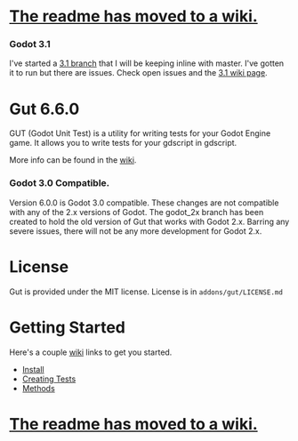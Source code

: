 # [The readme has moved to a wiki.](https://github.com/bitwes/Gut/wiki)

### Godot 3.1
I've started a [3.1 branch](https://github.com/bitwes/Gut/tree/godot_3_1) that I will be keeping inline with master.  I've gotten it to run but there are issues.  Check open issues and the [3.1 wiki page](https://github.com/bitwes/Gut/wiki/Godot-3.1-Alpha).

# Gut 6.6.0
GUT (Godot Unit Test) is a utility for writing tests for your Godot Engine game.  It allows you to write tests for your gdscript in gdscript.

More info can be found in the [wiki](https://github.com/bitwes/Gut/wiki).

### Godot 3.0 Compatible.
Version 6.0.0 is Godot 3.0 compatible.  These changes are not compatible with any of the 2.x versions of Godot.  The godot_2x branch has been created to hold the old version of Gut that works with Godot 2.x.  Barring any severe issues, there will not be any more development for Godot 2.x.

# License
Gut is provided under the MIT license.  License is in `addons/gut/LICENSE.md`

# Getting Started
Here's a couple [wiki](https://github.com/bitwes/Gut/wiki) links to get you started.
* [Install](https://github.com/bitwes/Gut/wiki/Install)
* [Creating Tests](https://github.com/bitwes/Gut/wiki/Creating-Tests)
* [Methods](https://github.com/bitwes/Gut/wiki/Methods)

# [The readme has moved to a wiki.](https://github.com/bitwes/Gut/wiki)
